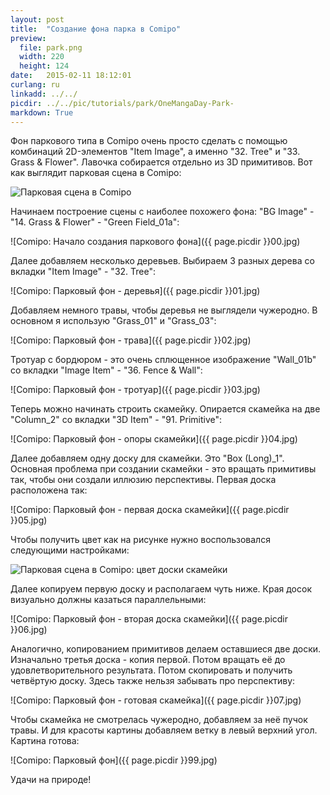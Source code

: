 ```yaml
---
layout: post
title:  "Создание фона парка в Comipo"
preview: 
  file: park.png
  width: 220
  height: 124
date:   2015-02-11 18:12:01
curlang: ru
linkadd: ../../
picdir: ../../pic/tutorials/park/OneMangaDay-Park-
markdown: True
---
```


Фон паркового типа в Comipo очень просто сделать с помощью комбинаций 2D-элементов "Item Image", а именно "32. Tree" и "33. Grass & Flower". Лавочка собирается отдельно из 3D примитивов. Вот как выглядит парковая сцена в Comipo:

<img src="{{ page.picdir }}Comipo.png" alt="Парковая сцена в Comipo" class="imgshad">

Начинаем построение сцены с наиболее похожего фона: "BG Image" - "14. Grass & Flower" - "Green Field_01a":

![Comipo: Начало создания паркового фона]({{ page.picdir }}00.jpg)

Далее добавляем несколько деревьев. Выбираем 3 разных дерева со вкладки "Item Image" - "32. Tree":

![Comipo: Парковый фон - деревья]({{ page.picdir }}01.jpg)

Добавляем немного травы, чтобы деревья не выглядели чужеродно. В основном я использую "Grass_01" и "Grass_03":

![Comipo: Парковый фон - трава]({{ page.picdir }}02.jpg)

Тротуар с бордюром - это очень сплющенное изображение "Wall_01b" со вкладки "Image Item" - "36. Fence & Wall":

![Comipo: Парковый фон - тротуар]({{ page.picdir }}03.jpg)

Теперь можно начинать строить скамейку. Опирается скамейка на две "Column_2" со вкладки "3D Item" - "91. Primitive":

![Comipo: Парковый фон - опоры скамейки]({{ page.picdir }}04.jpg)

Далее добавляем одну доску для скамейки. Это "Box (Long)_1". Основная проблема при создании скамейки - это вращать примитивы так, чтобы они создали иллюзию перспективы. Первая доска расположена так:

![Comipo: Парковый фон - первая доска скамейки]({{ page.picdir }}05.jpg)

Чтобы получить цвет как на рисунке нужно воспользовался следующими настройками:

<img src="{{ page.picdir }}05-color.png" alt="Парковая сцена в Comipo: цвет доски скамейки" class="imgshad">

Далее копируем первую доску и располагаем чуть ниже. Края досок визуально должны казаться параллельными:

![Comipo: Парковый фон - вторая доска скамейки]({{ page.picdir }}06.jpg)

Аналогично, копированием примитивов делаем оставшиеся две доски. Изначально третья доска - копия первой. Потом вращать её до удовлетворительного результата. Потом скопировать и получить четвёртую доску. Здесь также нельзя забывать про перспективу:

![Comipo: Парковый фон - готовая скамейка]({{ page.picdir }}07.jpg)

Чтобы скамейка не смотрелась чужеродно, добавляем за неё пучок травы. И для красоты картины добавляем ветку в левый верхний угол. Картина готова:

![Comipo: Парковый фон]({{ page.picdir }}99.jpg)

Удачи на природе!

